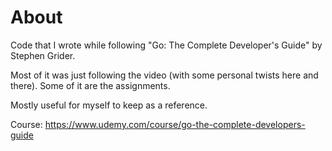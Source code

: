 # About

Code that I wrote while following "Go: The Complete Developer's Guide" by Stephen Grider.

Most of it was just following the video (with some personal twists here and there). Some of it are the assignments.

Mostly useful for myself to keep as a reference.

Course:
https://www.udemy.com/course/go-the-complete-developers-guide